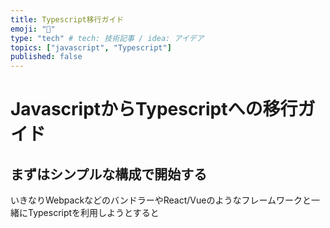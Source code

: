 ```yaml
---
title: Typescript移行ガイド
emoji: "🧩"
type: "tech" # tech: 技術記事 / idea: アイデア
topics: ["javascript", "Typescript"]
published: false
---
```


# JavascriptからTypescriptへの移行ガイド

## まずはシンプルな構成で開始する

いきなりWebpackなどのバンドラーやReact/Vueのようなフレームワークと一緒にTypescriptを利用しようとすると
